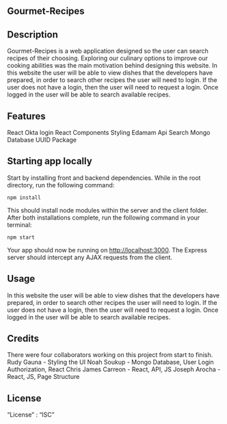 ## Gourmet-Recipes

## Description

Gourmet-Recipes is a web application designed so the user can search recipes of their choosing. Exploring our culinary options to improve our cooking abilities was the main motivation behind designing this website. In this website the user will be able to view dishes that the developers have prepared, in order to search other recipes the user will need to login. If the user does not have a login, then the user will need to request a login. Once logged in the user will be able to search available recipes. 

## Features 

React
Okta login
React Components Styling
Edamam Api Search
Mongo Database
UUID Package

## Starting app locally

Start by installing front and backend dependencies. While in the root directory, run the following command:
~~~
npm install
~~~

This should install node modules within the server and the client folder. After both installations complete, run the following command in your terminal:

~~~
npm start
~~~

Your app should now be running on <http://localhost:3000>. The Express server should intercept any AJAX requests from the client.

## Usage 

In this website the user will be able to view dishes that the developers have prepared, in order to search other recipes the user will need to login. If the user does not have a login, then the user will need to request a login. Once logged in the user will be able to search available recipes. 

## Credits

There were four collaborators working on this project from start to finish.
Rudy Gauna - Styling the UI
Noah Soukup - Mongo Database, User Login Authorization, React
Chris James Carreon - React, API, JS
Joseph Arocha - React, JS, Page Structure

## License 

“License” : “ISC”
